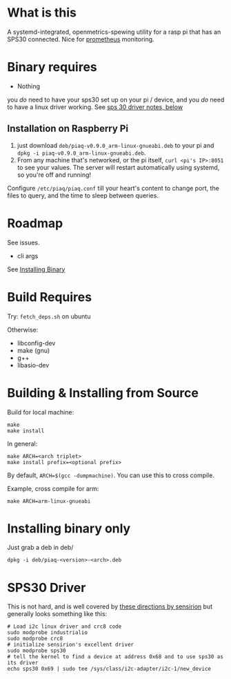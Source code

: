 # What is this

A systemd-integrated, openmetrics-spewing utility for a rasp pi that has an SPS30 connected. Nice for [prometheus](https://prometheus.io) monitoring.

# Binary requires 

- Nothing 

you *do* need to have your sps30 set up on your pi / device, and you *do* need to have a linux driver working. See [sps 30 driver notes, below](#sps30-driver)

## Installation on Raspberry Pi

1. just download `deb/piaq-v0.9.0_arm-linux-gnueabi.deb` to your pi and `dpkg -i piaq-v0.9.0_arm-linux-gnueabi.deb`. 
2. From any machine that's networked, or the pi itself, `curl <pi's IP>:8051` to see your values. The server will restart automatically using systemd, so you're off and running!

Configure `/etc/piaq/piaq.conf` till your heart's content to change port, the files to query, and the time to sleep between queries.

# Roadmap

See issues. 

- cli args

See [Installing Binary](#installing-binary-only)

# Build Requires

Try: `fetch_deps.sh` on ubuntu

Otherwise:

- libconfig-dev
- make (gnu)
- g++
- libasio-dev

# Building & Installing from Source

Build for local machine:

```
make
make install
```

In general:

```
make ARCH=<arch triplet> 
make install prefix=<optional prefix>
```
By default, `ARCH=$(gcc -dumpmachine)`. You can use this to cross compile. 

Example, cross compile for arm:

```
make ARCH=arm-linux-gnueabi
```

# Installing binary only

Just grab a deb in deb/
```
dpkg -i deb/piaq-<version>-<arch>.deb
```

# SPS30 Driver

This is not hard, and is well covered by [these directions by sensirion](https://github.com/Sensirion/linux-sps30) but generally looks something like this:

```
# Load i2c linux driver and crc8 code
sudo modprobe industrialio
sudo modprobe crc8
# initialize sensirion's excellent driver
sudo modprobe sps30
# tell the kernel to find a device at address 0x68 and to use sps30 as its driver
echo sps30 0x69 | sudo tee /sys/class/i2c-adapter/i2c-1/new_device
```
